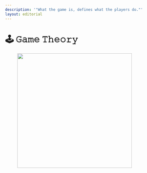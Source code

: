 ```yaml
---
description: '"What the game is, defines what the players do."'
layout: editorial
---
```


# 🕹️ 𝙶𝚊𝚖𝚎 𝚃𝚑𝚎𝚘𝚛𝚢

<figure><img src="../../../../../../.gitbook/assets/IMG_7584.jpg" alt="" width="375"><figcaption></figcaption></figure>
